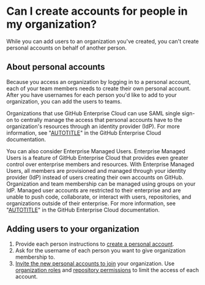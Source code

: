 # Can I create accounts for people in my organization?

While you can add users to an organization you've created, you can't create personal accounts on behalf of another person.

## About personal accounts

Because you access an organization by logging in to a personal account, each of your team members needs to create their own personal account. After you have usernames for each person you'd like to add to your organization, you can add the users to teams.

Organizations that use GitHub Enterprise Cloud can use SAML single sign-on to centrally manage the access that personal accounts have to the organization's resources through an identity provider (IdP). For more information, see "[AUTOTITLE](/organizations/managing-saml-single-sign-on-for-your-organization/about-identity-and-access-management-with-saml-single-sign-on)" in the GitHub Enterprise Cloud documentation.

You can also consider Enterprise Managed Users. Enterprise Managed Users is a feature of GitHub Enterprise Cloud that provides even greater control over enterprise members and resources. With Enterprise Managed Users, all members are provisioned and managed through your identity provider (IdP) instead of users creating their own accounts on GitHub. Organization and team membership can be managed using groups on your IdP. Managed user accounts are restricted to their enterprise and are unable to push code, collaborate, or interact with users, repositories, and organizations outside of their enterprise. For more information, see "[AUTOTITLE](/enterprise-cloud@latest/admin/identity-and-access-management/using-enterprise-managed-users-for-iam/about-enterprise-managed-users)" in the GitHub Enterprise Cloud documentation.

## Adding users to your organization

1. Provide each person instructions to [create a personal account](/get-started/signing-up-for-github/signing-up-for-a-new-github-account).
1. Ask for the username of each person you want to give organization membership to.
1. [Invite the new personal accounts to join](/organizations/managing-membership-in-your-organization/inviting-users-to-join-your-organization) your organization. Use [organization roles](/organizations/managing-peoples-access-to-your-organization-with-roles/roles-in-an-organization) and [repository permissions](/organizations/managing-user-access-to-your-organizations-repositories/managing-repository-roles/repository-roles-for-an-organization) to limit the access of each account.
